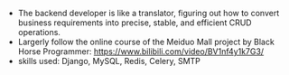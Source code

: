 - The backend developer is like a translator, figuring out how to convert business requirements into precise, stable, and efficient CRUD operations.
- Largerly follow the online course of the Meiduo Mall project by Black Horse Programmer: https://www.bilibili.com/video/BV1nf4y1k7G3/
- skills used: Django, MySQL, Redis, Celery, SMTP
